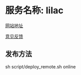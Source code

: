 # 服务名称: lilac
[网站地址](http://baijingting.top:8080)

[意见反馈]()

## 发布方法

sh script/deploy_remote.sh online



